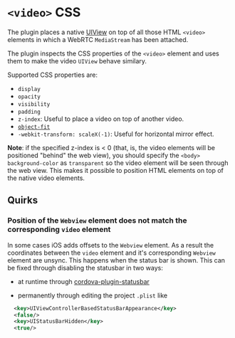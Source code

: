 # `<video>` CSS

The plugin places a native [UIView](https://developer.apple.com/library/ios/documentation/UIKit/Reference/UIView_Class/) on top of all those HTML `<video>` elements in which a WebRTC `MediaStream` has been attached.

The plugin inspects the CSS properties of the `<video>` element and uses them to make the video `UIView` behave similary.

Supported CSS properties are:

* `display`
* `opacity`
* `visibility`
* `padding`
* `z-index`: Useful to place a video on top of another video.
* [`object-fit`](https://developer.mozilla.org/en-US/docs/Web/CSS/object-fit)
* `-webkit-transform: scaleX(-1)`: Useful for horizontal mirror effect.

**Note**: if the specified z-index is < 0 (that, is, the video elements will be positioned "behind" the web view), you should specify the
`<body>` `background-color` as `transparent` so the video element will be seen through the web view. This makes it possible to position
HTML elements on top of the native video elements.

## Quirks

### Position of the `Webview` element does not match the corresponding `video` element

In some cases iOS adds offsets to the `Webview` element. As a result the coordinates between the `video` element and it's corresponding `Webview` element are unsync. 
This happens when the status bar is shown. This can be fixed through disabling the statusbar in two ways:

* at runtime through [cordova-plugin-statusbar](https://github.com/apache/cordova-plugin-statusbar)

* permanently through editing the project `.plist` like

```xml
  <key>UIViewControllerBasedStatusBarAppearance</key>
  <false/>
  <key>UIStatusBarHidden</key>
  <true/>
```
